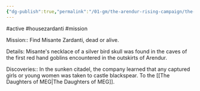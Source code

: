 ```yaml
---
{"dg-publish":true,"permalink":"/01-gm/the-arendur-rising-campaign/the-shadow-company/bible/player-vault/missions/active-mission-misante-zardanti/","title":"Misante Zardanti"}
---
```


#active #housezardanti #mission

Mission:: Find Misante Zardanti, dead or alive.

Details:
Misante's necklace of a silver bird skull was found in the caves of the first red hand goblins encountered in the outskirts of Arendur.

Discoveries::
In the sunken citadel, the company learned that any captured girls or young women was taken to castle blackspear. To the [[The Daughters of MEG\|The Daughters of MEG]].